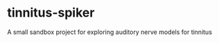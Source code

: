 tinnitus-spiker
===============

A small sandbox project for exploring auditory nerve models for tinnitus
